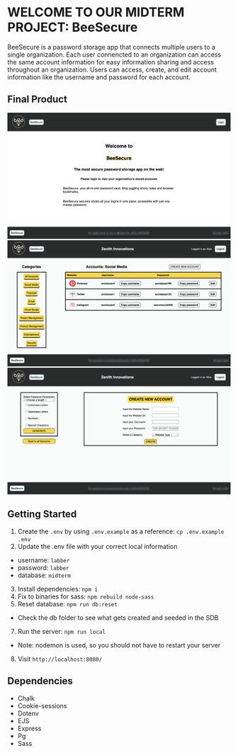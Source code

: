 # WELCOME TO OUR MIDTERM PROJECT: BeeSecure

BeeSecure is a password storage app that connects multiple users to a single organization. Each user connencted to an organization can access the same account information for easy information sharing and access throughout an organization. Users can access, create, and edit account information like the username and password for each account.

## Final Product

![Screenshot of landing page](https://github.com/creynolds8/Midterm-Project/blob/master/doc/index.png?raw=true)
![Screenshot of accounts page](https://github.com/creynolds8/Midterm-Project/blob/master/doc/accounts.png?raw=true)
![Screenshot of create account page](https://github.com/creynolds8/Midterm-Project/blob/master/doc/create.png?raw=true)

## Getting Started

1. Create the `.env` by using `.env.example` as a reference: `cp .env.example .env`
2. Update the .env file with your correct local information 
  - username: `labber` 
  - password: `labber` 
  - database: `midterm`
3. Install dependencies: `npm i`
4. Fix to binaries for sass: `npm rebuild node-sass`
5. Reset database: `npm run db:reset`
  - Check the db folder to see what gets created and seeded in the SDB
7. Run the server: `npm run local`
  - Note: nodemon is used, so you should not have to restart your server
8. Visit `http://localhost:8080/`

## Dependencies

- Chalk
- Cookie-sessions
- Dotenv
- EJS
- Express
- Pg
- Sass
